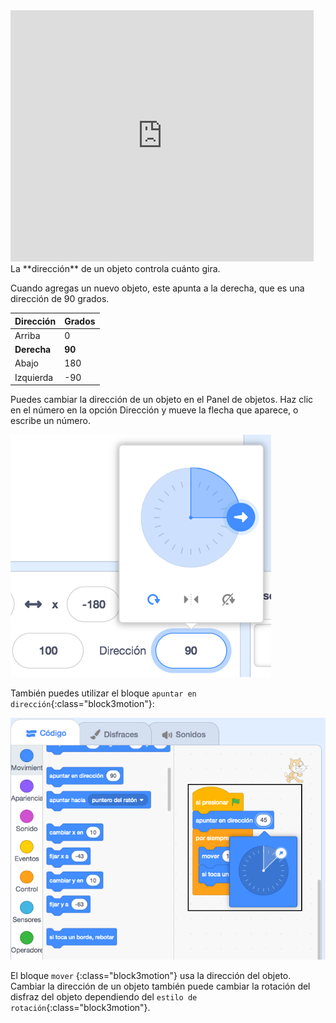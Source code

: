 
<div class="scratch-preview">
<iframe src="https://scratch.mit.edu/projects/542788512/embed" allowtransparency="true" width="485" height="402" frameborder="0" scrolling="no" allowfullscreen></iframe>
</div>
La **dirección** de un objeto controla cuánto gira.

Cuando agregas un nuevo objeto, este apunta a la derecha, que es una dirección de 90 grados.

| Dirección   | Grados |
| ----------- | ------ |
| Arriba      | 0      |
| **Derecha** | **90** |
| Abajo       | 180    |
| Izquierda   | -90    |


Puedes cambiar la dirección de un objeto en el Panel de objetos. Haz clic en el número en la opción Dirección y mueve la flecha que aparece, o escribe un número.

![](images/sprite-direction-pane.png)

También puedes utilizar el bloque `apuntar en dirección`{:class="block3motion"}:

![](images/point-in-direction.png)

El bloque `mover` {:class="block3motion"} usa la dirección del objeto. Cambiar la dirección de un objeto también puede cambiar la rotación del disfraz del objeto dependiendo del `estilo de rotación`{:class="block3motion"}.
